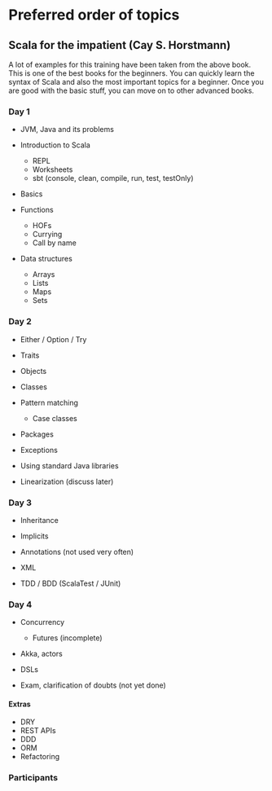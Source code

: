 # Preferred order of topics

## Scala for the impatient (Cay S. Horstmann)

A lot of examples for this training have been taken from the above book. This is one of the best books for the 
beginners. You can quickly learn the syntax of Scala and also the most important topics for a beginner. Once you
are good with the basic stuff, you can move on to other advanced books.

### Day 1

 - JVM, Java and its problems
 
 - Introduction to Scala
   - REPL
   - Worksheets
   - sbt (console, clean, compile, run, test, testOnly)
   
 - Basics
 
 - Functions
    - HOFs
    - Currying
    - Call by name
    
 - Data structures
    - Arrays
    - Lists
    - Maps
    - Sets

### Day 2

 - Either / Option / Try
 
 - Traits
  
 - Objects
 
 - Classes
 
 - Pattern matching
    - Case classes
    
 - Packages
 - Exceptions
 
 - Using standard Java libraries
 - Linearization (discuss later)

### Day 3

 - Inheritance
 - Implicits
 - Annotations (not used very often)
 - XML
 
 - TDD / BDD (ScalaTest / JUnit)

### Day 4

 - Concurrency
     - Futures (incomplete)
     
 - Akka, actors
 - DSLs
 - Exam, clarification of doubts (not yet done)
 
 
 #### Extras
 
  - DRY
  - REST APIs
  - DDD
  - ORM
  - Refactoring
 
 
 ### Participants
 